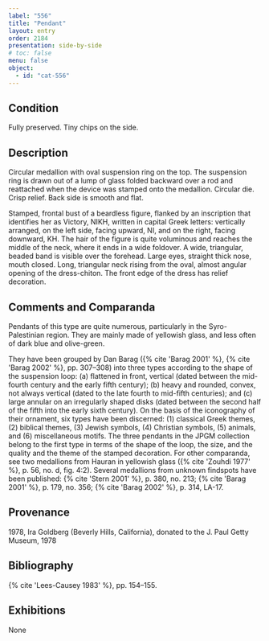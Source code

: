 ```yaml
---
label: "556"
title: "Pendant"
layout: entry
order: 2184
presentation: side-by-side
# toc: false
menu: false
object:
  - id: "cat-556"
---
```


## Condition

Fully preserved. Tiny chips on the side.

## Description

Circular medallion with oval suspension ring on the top. The suspension ring is drawn out of a lump of glass folded backward over a rod and reattached when the device was stamped onto the medallion. Circular die. Crisp relief. Back side is smooth and flat.

Stamped, frontal bust of a beardless figure, flanked by an inscription that identifies her as Victory, ΝΙΚΗ, written in capital Greek letters: vertically arranged, on the left side, facing upward, ΝΙ, and on the right, facing downward, ΚΗ. The hair of the figure is quite voluminous and reaches the middle of the neck, where it ends in a wide foldover. A wide, triangular, beaded band is visible over the forehead. Large eyes, straight thick nose, mouth closed. Long, triangular neck rising from the oval, almost angular opening of the dress-chiton. The front edge of the dress has relief decoration.

## Comments and Comparanda

Pendants of this type are quite numerous, particularly in the Syro-Palestinian region. They are mainly made of yellowish glass, and less often of dark blue and olive-green.

They have been grouped by Dan Barag ({% cite 'Barag 2001' %}, {% cite 'Barag 2002' %}, pp. 307–308) into three types according to the shape of the suspension loop: (a) flattened in front, vertical (dated between the mid-fourth century and the early fifth century); (b) heavy and rounded, convex, not always vertical (dated to the late fourth to mid-fifth centuries); and (c) large annular on an irregularly shaped disks (dated between the second half of the fifth into the early sixth century). On the basis of the iconography of their ornament, six types have been discerned: (1) classical Greek themes, (2) biblical themes, (3) Jewish symbols, (4) Christian symbols, (5) animals, and (6) miscellaneous motifs. The three pendants in the JPGM collection belong to the first type in terms of the shape of the loop, the size, and the quality and the theme of the stamped decoration. For other comparanda, see two medallions from Hauran in yellowish glass ({% cite 'Zouhdi 1977' %}, p. 56, no. d, fig. 4:2). Several medallions from unknown findspots have been published: {% cite 'Stern 2001' %}, p. 380, no. 213; {% cite 'Barag 2001' %}, p. 179, no. 356; {% cite 'Barag 2002' %}, p. 314, LA-17.

## Provenance

1978, Ira Goldberg (Beverly Hills, California), donated to the J. Paul Getty Museum, 1978

## Bibliography

{% cite 'Lees-Causey 1983' %}, pp. 154–155.

## Exhibitions

None